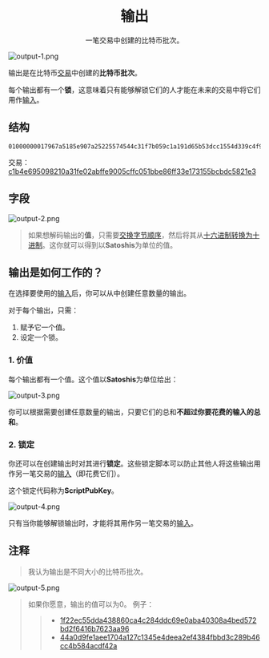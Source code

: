 # <center>输出</center>
<center>一笔交易中创建的比特币批次。</center>

![output-1.png](img/output-1-svg.png)

输出是在比特币[交易](../Transaction%20Data.md)中创建的**比特币批次**。 

每个输出都有一个**锁**，这意味着只有能够解锁它们的人才能在未来的交易中将它们用作[输入](../Input/input.md)。 

## 结构
```
01000000017967a5185e907a25225574544c31f7b059c1a191d65b53dcc1554d339c4f9efc010000006a47304402206a2eb16b7b92051d0fa38c133e67684ed064effada1d7f925c842da401d4f22702201f196b10e6e4b4a9fff948e5c5d71ec5da53e90529c8dbd122bff2b1d21dc8a90121039b7bcd0824b9a9164f7ba098408e63e5b7e3cf90835cceb19868f54f8961a825ffffffff014baf2100000000001976a914db4d1141d0048b1ed15839d0b7a4c488cd368b0e88ac00000000
```
交易： [c1b4e695098210a31fe02abffe9005cffc051bbe86ff33e173155bcbdc5821e3](https://learnmeabitcoin.com/explorer/transaction/c1b4e695098210a31fe02abffe9005cffc051bbe86ff33e173155bcbdc5821e3)


## 字段
![output-2.png](img/output.png)

>如果想解码输出的**值**，只需要[交换字节顺序](https://learnmeabitcoin.com/tools/swapendian)，然后将其从[十六进制转换为十进制](https://learnmeabitcoin.com/tools/hexdec)。这你就可以得到以**Satoshis**为单位的值。

## 输出是如何工作的？
在选择要使用的[输入](../Input/input.md)后，你可以从中创建任意数量的输出。

对于每个输出，只需：

1. 赋予它一个值。
2. 设定一个锁。

### 1. 价值
每个输出都有一个值。这个值以**Satoshis**为单位给出：

![output-3.png](img/output-3-svg.png)

你可以根据需要创建任意数量的输出，只要它们的总和**不超过你要花费的输入的总和**。

### 2. 锁定
 
你还可以在创建输出时对其进行**锁定**。这些锁定脚本可以防止其他人将这些输出用作另一笔交易的[输入](../Input/input.md)（即花费它们）。

这个锁定代码称为**ScriptPubKey**。

![output-4.png](img/output-4-svg.png)

只有当你能够解锁输出时，才能将其用作另一笔交易的[输入](../Input/input.md)。

## 注释
>我认为输出是不同大小的比特币批次。

![output-5.png](img/output-5-svg.png)

>如果你愿意，输出的值可以为0。
例子：
>>* [1f22ec55dda438860ca4c284ddc69e0aba40308a4bed572bd2f6416b7623aa96](https://learnmeabitcoin.com/explorer/transaction/1f22ec55dda438860ca4c284ddc69e0aba40308a4bed572bd2f6416b7623aa96)
>>* [44a0d9fe1aee1704a127c1345e4deea2ef4384fbbd3c289b46cc4b584acdf42a](https://learnmeabitcoin.com/explorer/transaction/44a0d9fe1aee1704a127c1345e4deea2ef4384fbbd3c289b46cc4b584acdf42a)